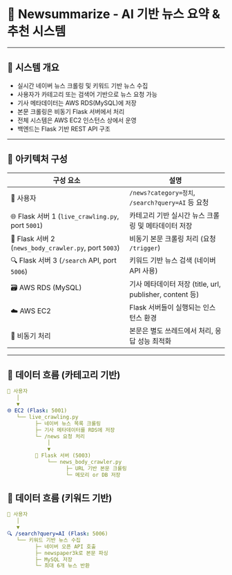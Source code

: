 # 📰 Newsummarize - AI 기반 뉴스 요약 & 추천 시스템

---

## 🔷 시스템 개요

- 실시간 네이버 뉴스 크롤링 및 키워드 기반 뉴스 수집
- 사용자가 카테고리 또는 검색어 기반으로 뉴스 요청 가능
- 기사 메타데이터는 AWS RDS(MySQL)에 저장
- 본문 크롤링은 비동기 Flask 서버에서 처리
- 전체 시스템은 AWS EC2 인스턴스 상에서 운영
- 백엔드는 Flask 기반 REST API 구조

---

## 🔷 아키텍처 구성

| 구성 요소 | 설명 |
|-----------|------|
| 🧍 사용자 | `/news?category=정치`, `/search?query=AI` 등 요청 |
| 🌐 Flask 서버 1 (`live_crawling.py`, port `5001`) | 카테고리 기반 실시간 뉴스 크롤링 및 메타데이터 저장 |
| 🧠 Flask 서버 2 (`news_body_crawler.py`, port `5003`) | 비동기 본문 크롤링 처리 (요청 `/trigger`) |
| 🔍 Flask 서버 3 (`/search` API, port `5006`) | 키워드 기반 뉴스 검색 (네이버 API 사용) |
| 🗃️ AWS RDS (MySQL) | 기사 메타데이터 저장 (title, url, publisher, content 등) |
| ☁️ AWS EC2 | Flask 서버들이 실행되는 인스턴스 환경 |
| 🔄 비동기 처리 | 본문은 별도 쓰레드에서 처리, 응답 성능 최적화 |

---

## 🔷 데이터 흐름 (카테고리 기반)

```yaml
📱 사용자
   │
   ▼
🌐 EC2 (Flask: 5001)
   └── live_crawling.py
         ├─ 네이버 뉴스 목록 크롤링
         ├─ 기사 메타데이터를 RDS에 저장
         └─ /news 요청 처리
             │
             ▼
         🧠 Flask 서버 (5003)
             └── news_body_crawler.py
                   ├─ URL 기반 본문 크롤링
                   └─ 메모리 or DB 저장
```
## 🔷 데이터 흐름 (키워드 기반)

```yaml
📱 사용자
   │
   ▼
🔍 /search?query=AI (Flask: 5006)
   └── 키워드 기반 뉴스 수집
         ├─ 네이버 오픈 API 호출
         ├─ newspaper3k로 본문 파싱
         ├─ MySQL 저장
         └─ 최대 6개 뉴스 반환
```
